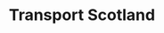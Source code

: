 ---
schema: default
title: Transport Scotland
description: An executive agency of Scottish Government
logo: '/img_org_logos/transport_scotland.png'
type:
  - Executive agency
portal_url: ''
org_url: 'https://www.transport.gov.scot/'
twitter_handle: transcotland
gss_code: ''
wikidata_org_qid: ''
wikidata_portal_qid: ''
wdtk_id: transport_scotland
---
